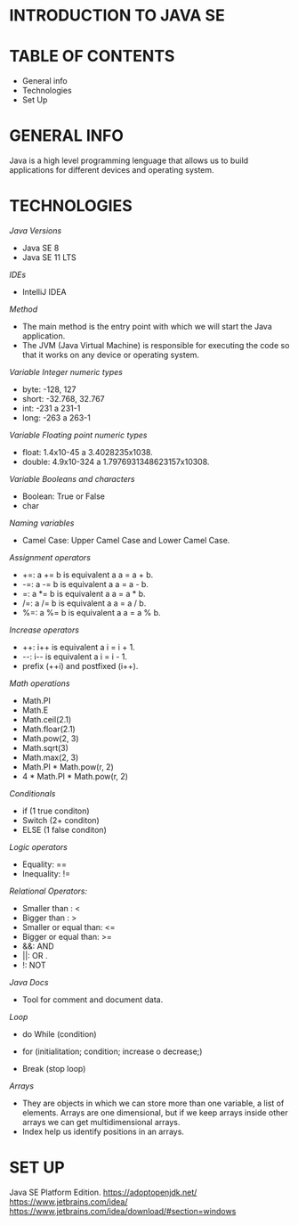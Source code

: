 # INTRODUCTION TO JAVA SE

# TABLE OF CONTENTS
* General info
* Technologies
* Set Up

# GENERAL INFO
Java is a high level programming lenguage that allows us to build applications for different devices and operating system.


# TECHNOLOGIES

*Java Versions*
* Java SE 8 
* Java SE 11 LTS


*IDEs*
* IntelliJ IDEA


*Method*
* The main method is the entry point with which we will start the Java application.
* The JVM (Java Virtual Machine) is responsible for executing the code so that it works on any device or operating system.


*Variable Integer numeric types*
* byte:  -128, 127
* short: -32.768, 32.767
* int: -231 a 231-1
* long: -263 a 263-1


*Variable Floating point numeric types*
* float: 1.4x10-45 a 3.4028235x1038.
* double: 4.9x10-324 a 1.7976931348623157x10308.

*Variable Booleans and characters*
* Boolean: True or False
* char

*Naming variables*

* Camel Case: Upper Camel Case and Lower Camel Case.

*Assignment operators*

* +=: a += b is equivalent a a = a + b.
* -=: a -= b is equivalent a a = a - b.
* =: a *= b is equivalent a a = a * b.
* /=: a /= b is equivalent a a = a / b.
* %=: a %= b is equivalent a a = a % b.

*Increase operators*

* ++: i++ is equivalent a i = i + 1.
* --: i-- is equivalent a i = i - 1.
* prefix (++i) and postfixed (i++). 

*Math operations*

* Math.PI 
* Math.E
* Math.ceil(2.1)  
* Math.floar(2.1) 
* Math.pow(2, 3) 
* Math.sqrt(3)
* Math.max(2, 3) 
* Math.PI * Math.pow(r, 2)
* 4 * Math.PI * Math.pow(r, 2)

*Conditionals*
* if (1 true conditon)
* Switch (2+ conditon)
* ELSE (1 false conditon)

*Logic operators*
* Equality: ==
* Inequality: !=

*Relational Operators:*

* Smaller than : <
* Bigger than : >
* Smaller or equal than: <=
* Bigger or equal than: >=
* &&: AND 
* ||: OR .
* !: NOT 

*Java Docs*

* Tool for comment and document data.

*Loop*
* do While (condition)
* for (initialitation; condition; increase o decrease;)

* Break (stop loop)

*Arrays* 

* They are objects in which we can store more than one variable, a list of elements. Arrays are one dimensional, but if we keep arrays inside other arrays we can get multidimensional arrays.
* Index  help us identify positions in an arrays.



# SET UP
 Java SE Platform Edition.
https://adoptopenjdk.net/
https://www.jetbrains.com/idea/
https://www.jetbrains.com/idea/download/#section=windows



